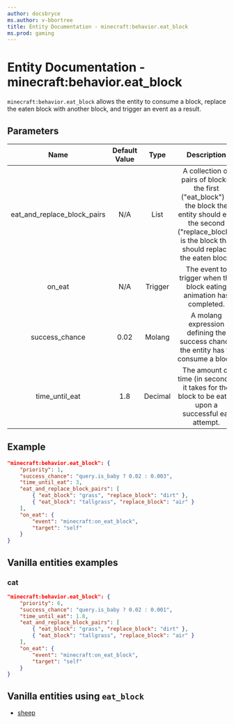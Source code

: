 ```yaml
---
author: docsbryce
ms.author: v-bbortree
title: Entity Documentation - minecraft:behavior.eat_block
ms.prod: gaming
---
```


# Entity Documentation - minecraft:behavior.eat_block

`minecraft:behavior.eat_block` allows the entity to consume a block, replace the eaten block with another block, and trigger an event as a result.


## Parameters

| Name| Default Value| Type| Description |
|:-----------:|:-----------:|:-----------:|:-----------:|
| eat_and_replace_block_pairs| N/A| List| A collection of pairs of blocks; the first ("eat_block") is the block the entity should eat, the second ("replace_block") is the block that should replace the eaten block. |
| on_eat| N/A| Trigger| The event to trigger when the block eating animation has completed. |
| success_chance| 0.02| Molang| A molang expression defining the success chance the entity has to consume a block. |
| time_until_eat| 1.8| Decimal| The amount of time (in seconds) it takes for the block to be eaten upon a successful eat attempt. |


## Example

```json
"minecraft:behavior.eat_block": {
    "priority": 1,
    "success_chance": "query.is_baby ? 0.02 : 0.003",
    "time_until_eat": 3,
    "eat_and_replace_block_pairs": [
        { "eat_block": "grass", "replace_block": "dirt" },
        { "eat_block": "tallgrass", "replace_block": "air" }
    ],
    "on_eat": {
        "event": "minecraft:on_eat_block",
        "target": "self"
    }
}
```

## Vanilla entities examples

### cat

```json
"minecraft:behavior.eat_block": {
    "priority": 6,
    "success_chance": "query.is_baby ? 0.02 : 0.001",
    "time_until_eat": 1.8,
    "eat_and_replace_block_pairs": [
        { "eat_block": "grass", "replace_block": "dirt" },
        { "eat_block": "tallgrass", "replace_block": "air" }
    ],
    "on_eat": {
        "event": "minecraft:on_eat_block",
        "target": "self"
    }
}
```

## Vanilla entities using `eat_block`

- [sheep](../../../../Source/VanillaBehaviorPack_Snippets/entities/sheep.md)

